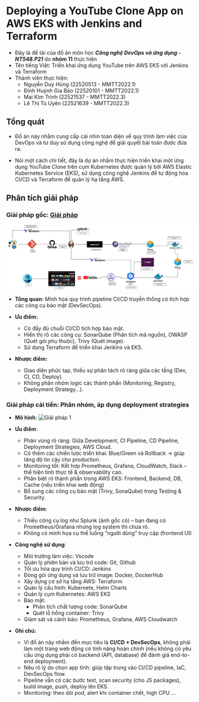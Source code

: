 # Deploying a YouTube Clone App on AWS EKS with Jenkins and Terraform

- Đây là đề tài của đồ án môn học ***Công nghệ DevOps và ứng dụng - NT548.P21*** do **nhóm 11** thực hiện 
- Tên tiếng Việt: Triển khai ứng dụng YouTube trên AWS EKS với Jenkins và Terraform
- Thành viên thực hiện:
    - Nguyễn Duy Hùng (22520513 - MMTT2022.1)
    - Đinh Huỳnh Gia Bảo (22520101 - MMTT2022.1)
    - Mai Kim Trinh (22521537 - MMTT2022.3)
    - Lê Thị Tú Uyên (22521639 - MMTT2022.3)

## Tổng quát

- Đồ án này nhằm cung cấp cái nhìn toàn diện về quy trình làm việc của DevOps và tư duy sử dụng công nghệ để giải quyết bài toán được đưa ra. 

- Nói một cách chi tiết, đây là dự án nhằm thực hiện triển khai một ứng dụng YouTube Clone trên cụm Kubernetes được quản lý bởi AWS Elastic Kubernetes Service (EKS), sử dụng công nghệ Jenkins để tự động hóa CI/CD và Terraform để quản lý hạ tầng AWS.

## Phân tích giải pháp

### Giải pháp gốc: [Giải pháp](https://medium.com/@madithatisreedhar123/devsecops-deploying-a-youtube-clone-app-on-aws-eks-with-jenkins-and-terraform-4909a6f1b299)

![Giải pháp gốc](/asset/reference-img.webp)

- **Tổng quan:** Minh họa quy trình pipeline CI/CD truyền thống có tích hợp các công cụ bảo mật (DevSecOps).

- **Ưu điểm:** 
    - Có đầy đủ chuỗi CI/CD tích hợp bảo mật.
    - Hiển thị rõ các công cụ: SonarQube (Phân tích mã nguồn), OWASP (Quét gói phụ thuộc), Trivy (Quét image).
    - Sử dụng Terraform để triển khai Jenkins và EKS.

- **Nhược điểm:**
    - Giao diện phức tạp, thiếu sự phân tách rõ ràng giữa các tầng (Dev, CI, CD, Deploy).
    - Không phân nhóm logic các thành phần (Monitoring, Registry, Deployment Strategy...).

### Giải pháp cải tiến: Phân nhóm, áp dụng deployment strategies

- **Mô hình**:
![Giải pháp 1](/asset/fixed-solution.png)

- **Ưu điểm**: 
    - Phân vùng rõ ràng: Giữa Development, CI Pipeline, CD Pipeline, Deployment Strategies, AWS Cloud.
    - Có thêm các chiến lược triển khai: Blue/Green và Rollback → giúp tăng độ tin cậy cho production.
    - Monitoring tốt: Kết hợp Prometheus, Grafana, CloudWatch, Slack – thể hiện tính thực tế & observability cao.
    - Phân biệt rõ thành phần trong AWS EKS: Frontend, Backend, DB, Cache (nếu triển khai web động)
    - Bổ sung các công cụ bảo mật (Trivy, SonaQube) trong Testing & Security.

- **Nhược điểm**: 
    - Thiếu công cụ log như Splunk (ảnh gốc có) – bạn đang có Prometheus/Grafana nhưng log system thì chưa rõ.
    - Không có minh họa cụ thể luồng “người dùng” truy cập (frontend UI) 

- **Công nghệ sử dụng**: 

    - Môi trường làm việc: Vscode
    - Quản lý phiên bản và lưu trữ code: Git, Github
    - Tối ưu hóa quy trình CI/CD: Jenkins
    - Đóng gói ứng dụng và lưu trữ image: Docker, DockerHub
    - Xây dựng cơ sở hạ tầng AWS: Terraform
    - Quản lý cấu hình: Kubernete, Helm Charts
    - Quản lý cụm Kubernetes: AWS EKS
    - Bảo mật:
        - Phân tích chất lượng code: SonarQube
        - Quét lỗ hổng container: Trivy
    - Giám sát và cảnh báo: Prometheus, Grafana, AWS Cloudwatch

- **Ghi chú:**
    - Vì đồ án này nhắm đến mục tiêu là **CI/CD + DevSecOps**, không phải làm một trang web động có tính năng hoàn chỉnh (nếu không có yêu cầu ứng dụng phải có backend (API, database) để đánh giá end-to-end deployment).
    - Nêu rõ lý do chọn app tĩnh: giúp tập trung vào CI/CD pipeline, IaC, DevSecOps flow.
    - Pipeline vẫn có các bước test, scan security (cho JS packages), build image, push, deploy lên EKS.
    - Monitoring: theo dõi pod, alert khi container chết, high CPU ...